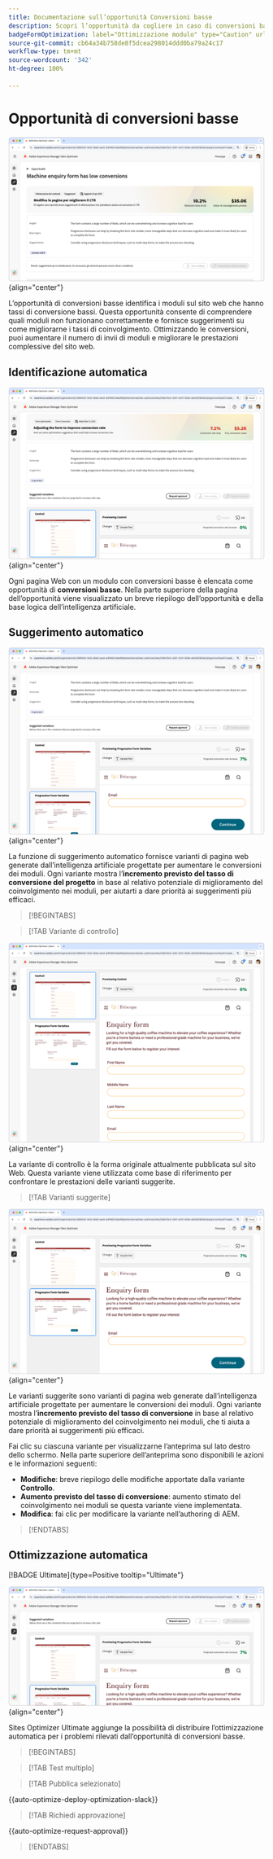 ```yaml
---
title: Documentazione sull’opportunità Conversioni basse
description: Scopri l’opportunità da cogliere in caso di conversioni basse e come utilizzarla per migliorare il coinvolgimento nei moduli sul tuo sito web.
badgeFormOptimization: label="Ottimizzazione modulo" type="Caution" url="../../opportunity-types/form-optimization.md" tooltip="Ottimizzazione modulo"
source-git-commit: cb64a34b758de8f5dcea298014ddd0ba79a24c17
workflow-type: tm+mt
source-wordcount: '342'
ht-degree: 100%

---
```



# Opportunità di conversioni basse

![Opportunità di conversioni basse](./assets/low-conversions/hero.png){align="center"}

L’opportunità di conversioni basse identifica i moduli sul sito web che hanno tassi di conversione bassi. Questa opportunità consente di comprendere quali moduli non funzionano correttamente e fornisce suggerimenti su come migliorarne i tassi di coinvolgimento. Ottimizzando le conversioni, puoi aumentare il numero di invii di moduli e migliorare le prestazioni complessive del sito web.

## Identificazione automatica

![Identificazione automatica delle conversioni basse](./assets/low-conversions/auto-identify.png){align="center"}

Ogni pagina Web con un modulo con conversioni basse è elencata come opportunità di **conversioni basse**. Nella parte superiore della pagina dell’opportunità viene visualizzato un breve riepilogo dell’opportunità e della base logica dell’intelligenza artificiale.

## Suggerimento automatico

![Suggerimento automatico per basse conversioni](./assets/low-conversions/auto-suggest.png){align="center"}

La funzione di suggerimento automatico fornisce varianti di pagina web generate dall’intelligenza artificiale progettate per aumentare le conversioni dei moduli. Ogni variante mostra l’**incremento previsto del tasso di conversione del progetto** in base al relativo potenziale di miglioramento del coinvolgimento nei moduli, per aiutarti a dare priorità ai suggerimenti più efficaci.

>[!BEGINTABS]

>[!TAB Variante di controllo]

![Varianti di controllo](./assets/low-conversions/control-variation.png){align="center"}

La variante di controllo è la forma originale attualmente pubblicata sul sito Web. Questa variante viene utilizzata come base di riferimento per confrontare le prestazioni delle varianti suggerite.

>[!TAB Varianti suggerite]

![Varianti suggerite](./assets/low-conversions/suggested-variations.png){align="center"}

Le varianti suggerite sono varianti di pagina web generate dall’intelligenza artificiale progettate per aumentare le conversioni dei moduli. Ogni variante mostra l’**incremento previsto del tasso di conversione** in base al relativo potenziale di miglioramento del coinvolgimento nei moduli, che ti aiuta a dare priorità ai suggerimenti più efficaci.

Fai clic su ciascuna variante per visualizzarne l’anteprima sul lato destro dello schermo. Nella parte superiore dell’anteprima sono disponibili le azioni e le informazioni seguenti:

* **Modifiche**: breve riepilogo delle modifiche apportate dalla variante **Controllo**.
* **Aumento previsto del tasso di conversione**: aumento stimato del coinvolgimento nei moduli se questa variante viene implementata.
* **Modifica**: fai clic per modificare la variante nell’authoring di AEM.

>[!ENDTABS]

## Ottimizzazione automatica

[!BADGE Ultimate]{type=Positive tooltip="Ultimate"}

![Ottimizzazione automatica delle conversioni basse](./assets/low-conversions/auto-optimize.png){align="center"}

Sites Optimizer Ultimate aggiunge la possibilità di distribuire l’ottimizzazione automatica per i problemi rilevati dall’opportunità di conversioni basse.

>[!BEGINTABS]

>[!TAB Test multiplo]


>[!TAB Pubblica selezionato]

{{auto-optimize-deploy-optimization-slack}}

>[!TAB Richiedi approvazione]

{{auto-optimize-request-approval}}

>[!ENDTABS]
